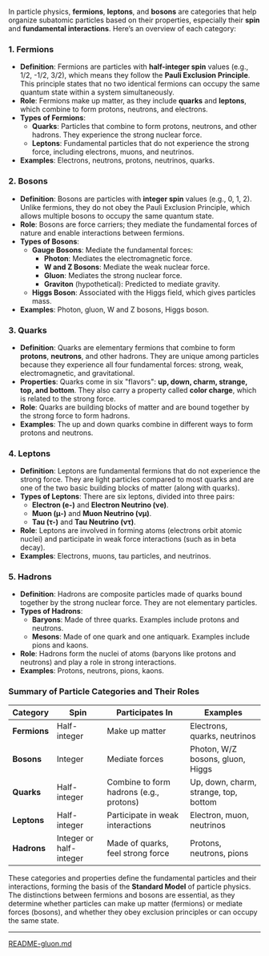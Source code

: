 In particle physics, **fermions**, **leptons**, and **bosons** are categories that help organize subatomic particles based on their properties, especially their **spin** and **fundamental interactions**. Here’s an overview of each category:

### 1. **Fermions**
   - **Definition**: Fermions are particles with **half-integer spin** values (e.g., 1/2, -1/2, 3/2), which means they follow the **Pauli Exclusion Principle**. This principle states that no two identical fermions can occupy the same quantum state within a system simultaneously.
   - **Role**: Fermions make up matter, as they include **quarks** and **leptons**, which combine to form protons, neutrons, and electrons.
   - **Types of Fermions**:
     - **Quarks**: Particles that combine to form protons, neutrons, and other hadrons. They experience the strong nuclear force.
     - **Leptons**: Fundamental particles that do not experience the strong force, including electrons, muons, and neutrinos.
   - **Examples**: Electrons, neutrons, protons, neutrinos, quarks.

### 2. **Bosons**
   - **Definition**: Bosons are particles with **integer spin** values (e.g., 0, 1, 2). Unlike fermions, they do not obey the Pauli Exclusion Principle, which allows multiple bosons to occupy the same quantum state.
   - **Role**: Bosons are force carriers; they mediate the fundamental forces of nature and enable interactions between fermions.
   - **Types of Bosons**:
     - **Gauge Bosons**: Mediate the fundamental forces:
       - **Photon**: Mediates the electromagnetic force.
       - **W and Z Bosons**: Mediate the weak nuclear force.
       - **Gluon**: Mediates the strong nuclear force.
       - **Graviton** (hypothetical): Predicted to mediate gravity.
     - **Higgs Boson**: Associated with the Higgs field, which gives particles mass.
   - **Examples**: Photon, gluon, W and Z bosons, Higgs boson.

### 3. **Quarks**
   - **Definition**: Quarks are elementary fermions that combine to form **protons**, **neutrons**, and other hadrons. They are unique among particles because they experience all four fundamental forces: strong, weak, electromagnetic, and gravitational.
   - **Properties**: Quarks come in six "flavors": **up, down, charm, strange, top, and bottom**. They also carry a property called **color charge**, which is related to the strong force.
   - **Role**: Quarks are building blocks of matter and are bound together by the strong force to form hadrons.
   - **Examples**: The up and down quarks combine in different ways to form protons and neutrons.

### 4. **Leptons**
   - **Definition**: Leptons are fundamental fermions that do not experience the strong force. They are light particles compared to most quarks and are one of the two basic building blocks of matter (along with quarks).
   - **Types of Leptons**: There are six leptons, divided into three pairs:
     - **Electron (e-)** and **Electron Neutrino (νe)**.
     - **Muon (μ-)** and **Muon Neutrino (νμ)**.
     - **Tau (τ-)** and **Tau Neutrino (ντ)**.
   - **Role**: Leptons are involved in forming atoms (electrons orbit atomic nuclei) and participate in weak force interactions (such as in beta decay).
   - **Examples**: Electrons, muons, tau particles, and neutrinos.

### 5. **Hadrons**
   - **Definition**: Hadrons are composite particles made of quarks bound together by the strong nuclear force. They are not elementary particles.
   - **Types of Hadrons**:
     - **Baryons**: Made of three quarks. Examples include protons and neutrons.
     - **Mesons**: Made of one quark and one antiquark. Examples include pions and kaons.
   - **Role**: Hadrons form the nuclei of atoms (baryons like protons and neutrons) and play a role in strong interactions.
   - **Examples**: Protons, neutrons, pions, kaons.

### Summary of Particle Categories and Their Roles

| Category      | Spin           | Participates In                  | Examples                   |
|---------------|----------------|----------------------------------|----------------------------|
| **Fermions**  | Half-integer   | Make up matter                   | Electrons, quarks, neutrinos |
| **Bosons**    | Integer        | Mediate forces                   | Photon, W/Z bosons, gluon, Higgs |
| **Quarks**    | Half-integer   | Combine to form hadrons (e.g., protons) | Up, down, charm, strange, top, bottom |
| **Leptons**   | Half-integer   | Participate in weak interactions | Electron, muon, neutrinos  |
| **Hadrons**   | Integer or half-integer | Made of quarks, feel strong force | Protons, neutrons, pions   |

These categories and properties define the fundamental particles and their interactions, forming the basis of the **Standard Model** of particle physics. The distinctions between fermions and bosons are essential, as they determine whether particles can make up matter (fermions) or mediate forces (bosons), and whether they obey exclusion principles or can occupy the same state.

---

[README-gluon.md](https://t2m.io/soo3Bq7)
